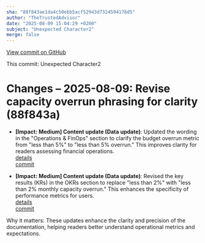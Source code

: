 ```yaml
---
sha: "88f843ae1da4c50ebb5acf52943d7324594178d5"
author: "TheTrustedAdvisor"
date: "2025-08-09 15:04:29 +0200"
subject: "Unexpected Character2"
merge: false
---
```


[View commit on GitHub](https://github.com/TheTrustedAdvisor/FabricAdoptionFramework/commit/88f843ae1da4c50ebb5acf52943d7324594178d5)

This commit: Unexpected Character2

# Changes – 2025-08-09: Revise capacity overrun phrasing for clarity (88f843a)

- **[Impact: Medium] Content update (Data update)**: Updated the wording in the "Operations & FinOps" section to clarify the budget overrun metric from "less than 5%" to "less than 5% overrun." This improves clarity for readers assessing financial operations.  
   [details](/docs/about/changes/2025-08-09-assess-your-fabric-adoption-strategy)  
   [commit](https://github.com/TheTrustedAdvisor/FabricAdoptionFramework/commit/88f843ae1da4c50ebb5acf52943d7324594178d5)

- **[Impact: Medium] Content update (Data update)**: Revised the key results (KRs) in the OKRs section to replace "less than 2%" with "less than 2% monthly capacity overrun." This enhances the specificity of performance metrics for users.  
   [details](/docs/about/changes/2025-08-09-assess-your-fabric-adoption-strategy)  
   [commit](https://github.com/TheTrustedAdvisor/FabricAdoptionFramework/commit/88f843ae1da4c50ebb5acf52943d7324594178d5)

Why it matters: These updates enhance the clarity and precision of the documentation, helping readers better understand operational metrics and expectations.
